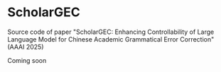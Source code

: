 # ScholarGEC
Source code of paper "ScholarGEC: Enhancing Controllability of Large Language Model for Chinese Academic Grammatical Error Correction" (AAAI 2025)

Coming soon
